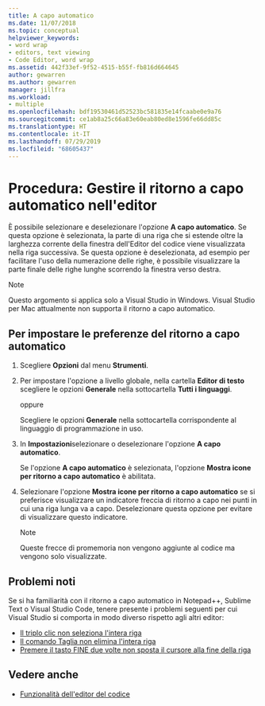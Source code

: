 ```yaml
---
title: A capo automatico
ms.date: 11/07/2018
ms.topic: conceptual
helpviewer_keywords:
- word wrap
- editors, text viewing
- Code Editor, word wrap
ms.assetid: 442f33ef-9f52-4515-b55f-fb816d664645
author: gewarren
ms.author: gewarren
manager: jillfra
ms.workload:
- multiple
ms.openlocfilehash: bdf19530461d52523bc581835e14fcaabe0e9a76
ms.sourcegitcommit: ce1ab8a25c66a83e60eab80ed8e1596fe66dd85c
ms.translationtype: HT
ms.contentlocale: it-IT
ms.lasthandoff: 07/29/2019
ms.locfileid: "68605437"
---
```

# <a name="how-to-manage-word-wrap-in-the-editor"></a>Procedura: Gestire il ritorno a capo automatico nell'editor

È possibile selezionare e deselezionare l'opzione **A capo automatico**. Se questa opzione è selezionata, la parte di una riga che si estende oltre la larghezza corrente della finestra dell'Editor del codice viene visualizzata nella riga successiva. Se questa opzione è deselezionata, ad esempio per facilitare l'uso della numerazione delle righe, è possibile visualizzare la parte finale delle righe lunghe scorrendo la finestra verso destra.

> [!NOTE]
> Questo argomento si applica solo a Visual Studio in Windows. Visual Studio per Mac attualmente non supporta il ritorno a capo automatico.

## <a name="to-set-word-wrap-preferences"></a>Per impostare le preferenze del ritorno a capo automatico

1. Scegliere **Opzioni** dal menu **Strumenti**.

2. Per impostare l'opzione a livello globale, nella cartella **Editor di testo** scegliere le opzioni **Generale** nella sottocartella **Tutti i linguaggi**.

     oppure

     Scegliere le opzioni **Generale** nella sottocartella corrispondente al linguaggio di programmazione in uso.

3. In **Impostazioni**selezionare o deselezionare l'opzione **A capo automatico**.

     Se l'opzione **A capo automatico** è selezionata, l'opzione **Mostra icone per ritorno a capo automatico** è abilitata.

4. Selezionare l'opzione **Mostra icone per ritorno a capo automatico** se si preferisce visualizzare un indicatore freccia di ritorno a capo nei punti in cui una riga lunga va a capo. Deselezionare questa opzione per evitare di visualizzare questo indicatore.

    > [!NOTE]
    > Queste frecce di promemoria non vengono aggiunte al codice ma vengono solo visualizzate.

## <a name="known-issues"></a>Problemi noti

Se si ha familiarità con il ritorno a capo automatico in Notepad++, Sublime Text o Visual Studio Code, tenere presente i problemi seguenti per cui Visual Studio si comporta in modo diverso rispetto agli altri editor:

* [Il triplo clic non seleziona l'intera riga](https://developercommunity.visualstudio.com/content/problem/268989/triple-click-doesnt-select-whole-line-when-word-wr.html)
* [Il comando Taglia non elimina l'intera riga](https://developercommunity.visualstudio.com/content/problem/138259/cut-command-should-delete-logical-line.html)
* [Premere il tasto FINE due volte non sposta il cursore alla fine della riga](https://developercommunity.visualstudio.com/content/problem/138274/pressing-end-key-twice-should-move-cursor-to-end-o.html)

## <a name="see-also"></a>Vedere anche

- [Funzionalità dell'editor del codice](../../ide/writing-code-in-the-code-and-text-editor.md)
